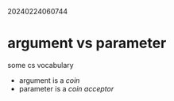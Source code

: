 20240224060744

# argument vs parameter

some cs vocabulary

* argument is a *coin*
* parameter is a *coin acceptor*
